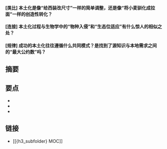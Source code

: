 #### [类比] 本土化是像“给西装改尺寸”一样的简单调整，还是像“将小麦驯化成拉面”一样的创造性转化？


#### [连接] 本土化过程与生物学中的“物种入侵”和“生态位适应”有什么惊人的相似之处？


#### [规律] 成功的本土化往往遵循什么共同模式？是找到了源知识与本地需求之间的“最大公约数”吗？


## 摘要


## 要点

- 
- 
- 

## 链接

- [[{h3_subfolder} MOC]]
